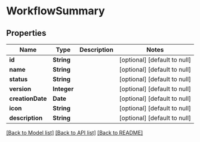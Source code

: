 # WorkflowSummary
## Properties

| Name | Type | Description | Notes |
|------------ | ------------- | ------------- | -------------|
| **id** | **String** |  | [optional] [default to null] |
| **name** | **String** |  | [optional] [default to null] |
| **status** | **String** |  | [optional] [default to null] |
| **version** | **Integer** |  | [optional] [default to null] |
| **creationDate** | **Date** |  | [optional] [default to null] |
| **icon** | **String** |  | [optional] [default to null] |
| **description** | **String** |  | [optional] [default to null] |

[[Back to Model list]](../README.md#documentation-for-models) [[Back to API list]](../README.md#documentation-for-api-endpoints) [[Back to README]](../README.md)

